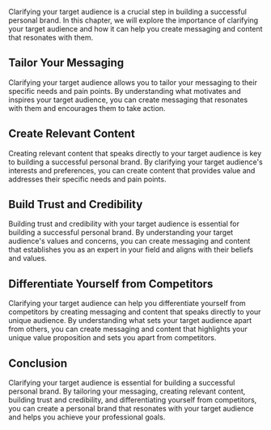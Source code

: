 
Clarifying your target audience is a crucial step in building a successful personal brand. In this chapter, we will explore the importance of clarifying your target audience and how it can help you create messaging and content that resonates with them.

Tailor Your Messaging
---------------------

Clarifying your target audience allows you to tailor your messaging to their specific needs and pain points. By understanding what motivates and inspires your target audience, you can create messaging that resonates with them and encourages them to take action.

Create Relevant Content
-----------------------

Creating relevant content that speaks directly to your target audience is key to building a successful personal brand. By clarifying your target audience's interests and preferences, you can create content that provides value and addresses their specific needs and pain points.

Build Trust and Credibility
---------------------------

Building trust and credibility with your target audience is essential for building a successful personal brand. By understanding your target audience's values and concerns, you can create messaging and content that establishes you as an expert in your field and aligns with their beliefs and values.

Differentiate Yourself from Competitors
---------------------------------------

Clarifying your target audience can help you differentiate yourself from competitors by creating messaging and content that speaks directly to your unique audience. By understanding what sets your target audience apart from others, you can create messaging and content that highlights your unique value proposition and sets you apart from competitors.

Conclusion
----------

Clarifying your target audience is essential for building a successful personal brand. By tailoring your messaging, creating relevant content, building trust and credibility, and differentiating yourself from competitors, you can create a personal brand that resonates with your target audience and helps you achieve your professional goals.
